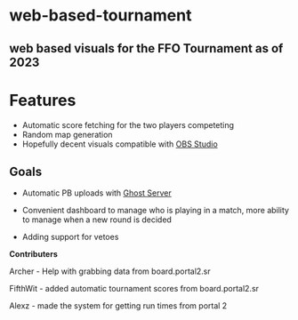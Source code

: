 # web-based-tournament
 ## web based visuals for the FFO Tournament as of 2023

# Features

- Automatic score fetching for the two players competeting 
- Random map generation
- Hopefully decent visuals compatible with [OBS  Studio](https://github.com/obsproject/obs-studio)

## Goals

- Automatic PB uploads with [Ghost Server](https://github.com/p2sr/GhostServer)

- Convenient dashboard to manage who is playing in a match, more ability to manage when a new round is decided

- Adding support for vetoes

**Contributers**

Archer - Help with grabbing data from board.portal2.sr

FifthWit - added automatic tournament scores from board.portal2.sr

Alexz - made the system for getting run times from portal 2